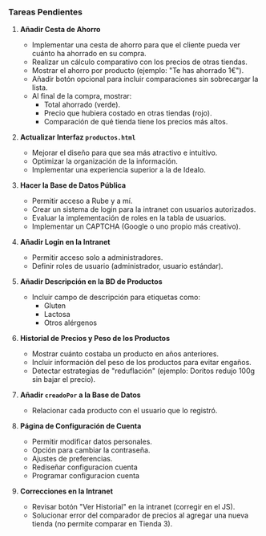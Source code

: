 ### Tareas Pendientes

1. **Añadir Cesta de Ahorro**
   - Implementar una cesta de ahorro para que el cliente pueda ver cuánto ha ahorrado en su compra.
   - Realizar un cálculo comparativo con los precios de otras tiendas.
   - Mostrar el ahorro por producto (ejemplo: "Te has ahorrado 1€").
   - Añadir botón opcional para incluir comparaciones sin sobrecargar la lista.
   - Al final de la compra, mostrar:
     - Total ahorrado (verde).
     - Precio que hubiera costado en otras tiendas (rojo).
     - Comparación de qué tienda tiene los precios más altos.

2. **Actualizar Interfaz `productos.html`**
   - Mejorar el diseño para que sea más atractivo e intuitivo.
   - Optimizar la organización de la información.
   - Implementar una experiencia superior a la de Idealo.

3. **Hacer la Base de Datos Pública**
   - Permitir acceso a Rube y a mí.
   - Crear un sistema de login para la intranet con usuarios autorizados.
   - Evaluar la implementación de roles en la tabla de usuarios.
   - Implementar un CAPTCHA (Google o uno propio más creativo).

4. **Añadir Login en la Intranet**
   - Permitir acceso solo a administradores.
   - Definir roles de usuario (administrador, usuario estándar).

5. **Añadir Descripción en la BD de Productos**
   - Incluir campo de descripción para etiquetas como:
     - Gluten
     - Lactosa
     - Otros alérgenos

6. **Historial de Precios y Peso de los Productos**
   - Mostrar cuánto costaba un producto en años anteriores.
   - Incluir información del peso de los productos para evitar engaños.
   - Detectar estrategias de "reduflación" (ejemplo: Doritos redujo 100g sin bajar el precio).

7. **Añadir `creadoPor` a la Base de Datos**
   - Relacionar cada producto con el usuario que lo registró.

8. **Página de Configuración de Cuenta**
   - Permitir modificar datos personales.
   - Opción para cambiar la contraseña.
   - Ajustes de preferencias.
   - Rediseñar configuracion cuenta
   - Programar configuracion cuenta

9. **Correcciones en la Intranet**
   - Revisar botón "Ver Historial" en la intranet (corregir en el JS).
   - Solucionar error del comparador de precios al agregar una nueva tienda (no permite comparar en Tienda 3).